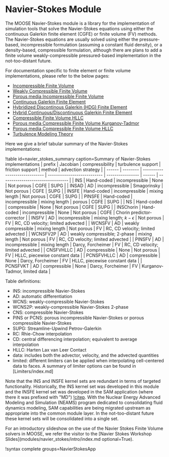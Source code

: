 # Navier-Stokes Module

The MOOSE Navier-Stokes module is a library for the implementation of simulation tools that solve the
Navier-Stokes equations using either the continuous Galerkin finite element
(CGFE) or finite volume (FV) methods. The Navier-Stokes
equations are usually solved using either the pressure-based, incompressible formulation (assuming a
constant fluid density), or a density-based, compressible formulation, although
there are plans to add a finite volume weakly-compressible pressured-based implementation in
the not-too-distant future.

For documentation specific to finite element or finite volume implementations,
please refer to the below pages:

- [Incompressible Finite Volume](insfv.md)
- [Weakly Compressible Finite Volume](wcnsfv.md)
- [Porous media Incompressible Finite Volume](pinsfv.md)
- [Continuous Galerkin Finite Element](navier_stokes/cgfe.md)
- [Hybridized Discontinous Galerkin (HDG) Finite Element](NavierStokesHDGKernel.md)
- [Hybrid Continuous/Discontinuous Galerkin Finite Element](navier_stokes/hcgdgfe.md)
- [Compressible Finite Volume HLLC](CNSFVHLLCBase.md)
- [Porous media Compressible Finite Volume Kurganov-Tadmor](PCNSFVKT.md)
- [Porous media Compressible Finite Volume HLLC](PCNSFVHLLC.md)
- [Turbulence Modeling Theory](navier_stokes/rans_theory.md)

Here we give a brief tabular summary of the Navier-Stokes implementations:

!table id=navier_stokes_summary caption=Summary of Navier-Stokes implementations
| prefix     | Jacobian   | compressibility               | turbulence support          | friction support  | method | advection strategy                |
| ------     | --------   | ----------------------------- | --------------------------- | ----------------  | ------ | --------------------------------- |
| INS        | Hand-coded | incompressible                | None                        | Not porous        | CGFE   | SUPG                              |
| INSAD      | AD         | incompressible                | Smagorinsky                 | Not porous        | CGFE   | SUPG                              |
| INSFE      | Hand-coded | incompressible                | mixing length               | Not porous        | CGFE   | SUPG                              |
| PINSFE     | Hand-coded | incompressible                | mixing length               | porous            | CGFE   | SUPG                              |
| NS         | Hand-coded | compressible                  | None                        | Not porous        | CGFE   | SUPG                              |
| INSChorin  | Hand-coded | incompressible                | None                        | Not porous        | CGFE   | Chorin predictor-corrector        |
| INSFV      | AD         | incompressible                | mixing length; $k-\epsilon$ | Not porous        | FV     | RC, CD velocity; limited advected |
| WCNSFV     | AD         | weakly compressible           | mixing length               | Not porous        | FV     | RC, CD velocity; limited advected |
| WCNSFV2P   | AD         | weakly compressible; 2-phase  | mixing length               | Not porous        | FV     | RC, CD velocity; limited advected |
| PINSFV     | AD         | incompressible                | mixing length               | Darcy, Forcheimer | FV     | RC, CD velocity; limited advected |
| CNSFVHLLC  | AD         | compressible                  | None                        | Not porous        | FV     | HLLC, piecewise constant data     |
| PCNSFVHLLC | AD         | compressible                  | None                        | Darcy, Forcheimer | FV     | HLLC, piecewise constant data     |
| PCNSFVKT   | AD         | compressible                  | None                        | Darcy, Forcheimer | FV     | Kurganov-Tadmor, limited data     |

Table definitions:

- INS: incompressible Navier-Stokes
- AD: automatic differentiation
- WCNS: weakly-compressible Navier-Stokes
- WCNS2P: weakly-compressible Navier-Stokes 2-phase
- CNS: compressible Navier-Stokes
- PINS or PCNS: porous incompressible Navier-Stokes or porous compressible Navier-Stokes
- SUPG: Streamline-Upwind Petrov-Galerkin
- RC: Rhie-Chow interpolation
- CD: central differencing interpolation; equivalent to average interpolation
- HLLC: Harten Lax van Leer Contact
- data: includes both the advector, velocity, and the advected quantities
- limited: different limiters can be applied when interpolating cell-centered
  data to faces. A summary of limiter options can be found in
  [Limiters/index.md]

Note that the INS and INSFE kernel sets are redundant in terms of targeted
functionality. Historically, the INS kernel set was developed in this module and
the INSFE kernel set was developed in the SAM application (where there it was
prefixed with "MD") [!citep](hu2021sam). With
the Nuclear Energy Advanced Modeling and Simulation (NEAMS) program dedicated
to consolidating fluid dynamics modeling, SAM capabilities are being migrated
upstream as appropriate into the common module layer. In the not-too-distant
future these kernel sets will be consolidated into a single set.

For an introductory slideshow on the use of the Navier Stokes Finite Volume solvers in MOOSE, we refer the visitor to the [Navier Stokes Workshop Slides](modules/navier_stokes/intro/index.md optional=True).

!syntax complete groups=NavierStokesApp
